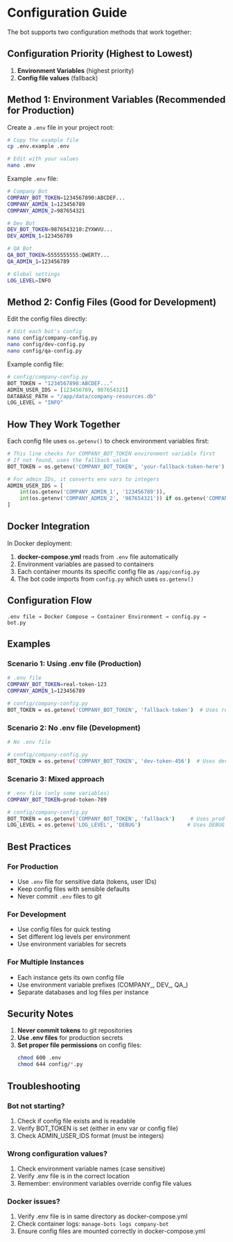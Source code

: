 # Configuration Guide

The bot supports two configuration methods that work together:

## Configuration Priority (Highest to Lowest)

1. **Environment Variables** (highest priority)
2. **Config file values** (fallback)

## Method 1: Environment Variables (Recommended for Production)

Create a `.env` file in your project root:

```bash
# Copy the example file
cp .env.example .env

# Edit with your values
nano .env
```

Example `.env` file:
```bash
# Company Bot
COMPANY_BOT_TOKEN=1234567890:ABCDEF...
COMPANY_ADMIN_1=123456789
COMPANY_ADMIN_2=987654321

# Dev Bot  
DEV_BOT_TOKEN=9876543210:ZYXWVU...
DEV_ADMIN_1=123456789

# QA Bot
QA_BOT_TOKEN=5555555555:QWERTY...
QA_ADMIN_1=123456789

# Global settings
LOG_LEVEL=INFO
```

## Method 2: Config Files (Good for Development)

Edit the config files directly:

```bash
# Edit each bot's config
nano config/company-config.py
nano config/dev-config.py  
nano config/qa-config.py
```

Example config file:
```python
# config/company-config.py
BOT_TOKEN = "1234567890:ABCDEF..."
ADMIN_USER_IDS = [123456789, 987654321]
DATABASE_PATH = "/app/data/company-resources.db"
LOG_LEVEL = "INFO"
```

## How They Work Together

Each config file uses `os.getenv()` to check environment variables first:

```python
# This line checks for COMPANY_BOT_TOKEN environment variable first
# If not found, uses the fallback value
BOT_TOKEN = os.getenv('COMPANY_BOT_TOKEN', 'your-fallback-token-here')

# For admin IDs, it converts env vars to integers
ADMIN_USER_IDS = [
    int(os.getenv('COMPANY_ADMIN_1', '123456789')),
    int(os.getenv('COMPANY_ADMIN_2', '987654321')) if os.getenv('COMPANY_ADMIN_2') else None,
]
```

## Docker Integration

In Docker deployment:

1. **docker-compose.yml** reads from `.env` file automatically
2. Environment variables are passed to containers  
3. Each container mounts its specific config file as `/app/config.py`
4. The bot code imports from `config.py` which uses `os.getenv()`

## Configuration Flow

```
.env file → Docker Compose → Container Environment → config.py → bot.py
```

## Examples

### Scenario 1: Using .env file (Production)
```bash
# .env file
COMPANY_BOT_TOKEN=real-token-123
COMPANY_ADMIN_1=123456789

# config/company-config.py
BOT_TOKEN = os.getenv('COMPANY_BOT_TOKEN', 'fallback-token')  # Uses real-token-123
```

### Scenario 2: No .env file (Development)
```bash
# No .env file

# config/company-config.py  
BOT_TOKEN = os.getenv('COMPANY_BOT_TOKEN', 'dev-token-456')  # Uses dev-token-456
```

### Scenario 3: Mixed approach
```bash
# .env file (only some variables)
COMPANY_BOT_TOKEN=prod-token-789

# config/company-config.py
BOT_TOKEN = os.getenv('COMPANY_BOT_TOKEN', 'fallback')     # Uses prod-token-789
LOG_LEVEL = os.getenv('LOG_LEVEL', 'DEBUG')               # Uses DEBUG (fallback)
```

## Best Practices

### For Production
- Use `.env` file for sensitive data (tokens, user IDs)
- Keep config files with sensible defaults
- Never commit `.env` files to git

### For Development  
- Use config files for quick testing
- Set different log levels per environment
- Use environment variables for secrets

### For Multiple Instances
- Each instance gets its own config file
- Use environment variable prefixes (COMPANY_, DEV_, QA_)
- Separate databases and log files per instance

## Security Notes

1. **Never commit tokens** to git repositories
2. **Use .env files** for production secrets
3. **Set proper file permissions** on config files:
   ```bash
   chmod 600 .env
   chmod 644 config/*.py
   ```

## Troubleshooting

### Bot not starting?
1. Check if config file exists and is readable
2. Verify BOT_TOKEN is set (either in env var or config file)
3. Check ADMIN_USER_IDS format (must be integers)

### Wrong configuration values?
1. Check environment variable names (case sensitive)
2. Verify .env file is in the correct location
3. Remember: environment variables override config file values

### Docker issues?
1. Verify .env file is in same directory as docker-compose.yml
2. Check container logs: `manage-bots logs company-bot`
3. Ensure config files are mounted correctly in docker-compose.yml
